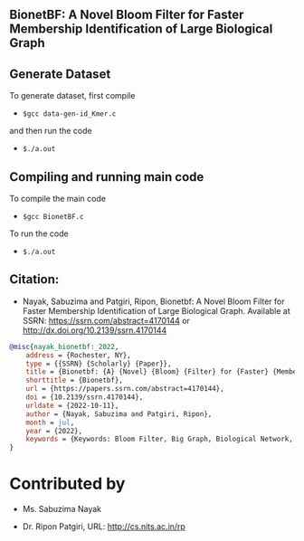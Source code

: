 ## BionetBF: A Novel Bloom Filter for Faster Membership Identification of Large Biological Graph

## Generate Dataset

To generate dataset, first compile

* ```$gcc data-gen-id_Kmer.c```

and then run the code

* ```$./a.out```

## Compiling and running main code

To compile the main code

* ```$gcc BionetBF.c```

To run the code

* ```$./a.out```


## Citation: 

* Nayak, Sabuzima and Patgiri, Ripon, Bionetbf: A Novel Bloom Filter for Faster Membership Identification of Large Biological Graph. Available at SSRN: https://ssrn.com/abstract=4170144 or http://dx.doi.org/10.2139/ssrn.4170144 

```bibtex
@misc{nayak_bionetbf:_2022,
	address = {Rochester, NY},  
	type = {{SSRN} {Scholarly} {Paper}},  
	title = {Bionetbf: {A} {Novel} {Bloom} {Filter} for {Faster} {Membership} {Identification} of {Large} {Biological} {Graph}},  
	shorttitle = {Bionetbf},
	url = {https://papers.ssrn.com/abstract=4170144},
	doi = {10.2139/ssrn.4170144},
	urldate = {2022-10-11},
	author = {Nayak, Sabuzima and Patgiri, Ripon},
	month = jul,
	year = {2022},
	keywords = {Keywords: Bloom Filter, Big Graph, Biological Network, Probabilistic Data Structure, algorithm},
}
```

# Contributed by

* Ms. Sabuzima Nayak

* Dr. Ripon Patgiri, URL: http://cs.nits.ac.in/rp
